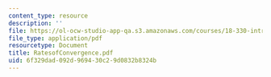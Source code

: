 ```yaml
---
content_type: resource
description: ''
file: https://ol-ocw-studio-app-qa.s3.amazonaws.com/courses/18-330-introduction-to-numerical-analysis-spring-2004/6f329dad092d969430c29d0832b8324b_RatesofConvergence.pdf
file_type: application/pdf
resourcetype: Document
title: RatesofConvergence.pdf
uid: 6f329dad-092d-9694-30c2-9d0832b8324b
---
```

